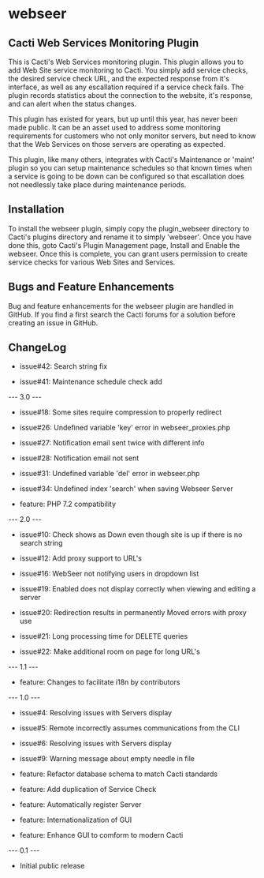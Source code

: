 # webseer

## Cacti Web Services Monitoring Plugin

This is Cacti's Web Services monitoring plugin. This plugin allows you to add
Web Site service monitoring to Cacti. You simply add service checks, the desired
service check URL, and the expected response from it's interface, as well as any
escallation required if a service check fails. The plugin records statistics
about the connection to the website, it's response, and can alert when the
status changes.

This plugin has existed for years, but up until this year, has never been made
public. It can be an asset used to address some monitoring requirements for
customers who not only monitor servers, but need to know that the Web Services
on those servers are operating as expected.

This plugin, like many others, integrates with Cacti's Maintenance or 'maint'
plugin so you can setup maintenance schedules so that known times when a service
is going to be down can be configured so that escallation does not needlessly
take place during maintenance periods.

## Installation

To install the webseer plugin, simply copy the plugin_webseer directory to
Cacti's plugins directory and rename it to simply 'webseer'. Once you have done
this, goto Cacti's Plugin Management page, Install and Enable the webseer. Once
this is complete, you can grant users permission to create service checks for
various Web Sites and Services.

## Bugs and Feature Enhancements

Bug and feature enhancements for the webseer plugin are handled in GitHub. If
you find a first search the Cacti forums for a solution before creating an issue
in GitHub.

## ChangeLog

* issue#42: Search string fix

* issue#41: Maintenance schedule check add

--- 3.0 ---

* issue#18: Some sites require compression to properly redirect

* issue#26: Undefined variable 'key' error in webseer_proxies.php

* issue#27: Notification email sent twice with different info

* issue#28: Notification email not sent

* issue#31: Undefined variable 'del' error in webseer.php

* issue#34: Undefined index 'search' when saving Webseer Server

* feature: PHP 7.2 compatibility

--- 2.0 ---

* issue#10: Check shows as Down even though site is up if there is no search
  string

* issue#12: Add proxy support to URL's

* issue#16: WebSeer not notifying users in dropdown list

* issue#19: Enabled does not display correctly when viewing and editing a server

* issue#20: Redirection results in permanently Moved errors with proxy use

* issue#21: Long processing time for DELETE queries

* issue#22: Make additional room on page for long URL's

--- 1.1 ---

* feature: Changes to facilitate i18n by contributors

--- 1.0 ---

* issue#4: Resolving issues with Servers display

* issue#5: Remote incorrectly assumes communications from the CLI

* issue#6: Resolving issues with Servers display

* issue#9: Warning message about empty needle in file

* feature: Refactor database schema to match Cacti standards

* feature: Add duplication of Service Check

* feature: Automatically register Server

* feature: Internationalization of GUI

* feature: Enhance GUI to comform to modern Cacti

--- 0.1 ---

* Initial public release


